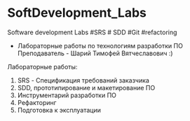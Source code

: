 # SoftDevelopment_Labs
Software development Labs #SRS # SDD #Git #refactoring
- Лабораторные работы по технологиям разработки ПО
Преподаватель - Шарий Тимофей Вятчеславович   :)

Лабораторные работы:
1) SRS - Спецификация требований заказчика
2) SDD, прототипирование и макетирование ПО
3) Инструментарий разработки ПО
4) Рефакторинг
5) Подготовка к эксплуатации
